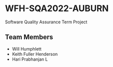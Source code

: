 # WFH-SQA2022-AUBURN
Software Quality Assurance Term Project

## Team Members
- Will Humphlett
- Keith Fuller Henderson
- Hari Prabhanjan L

